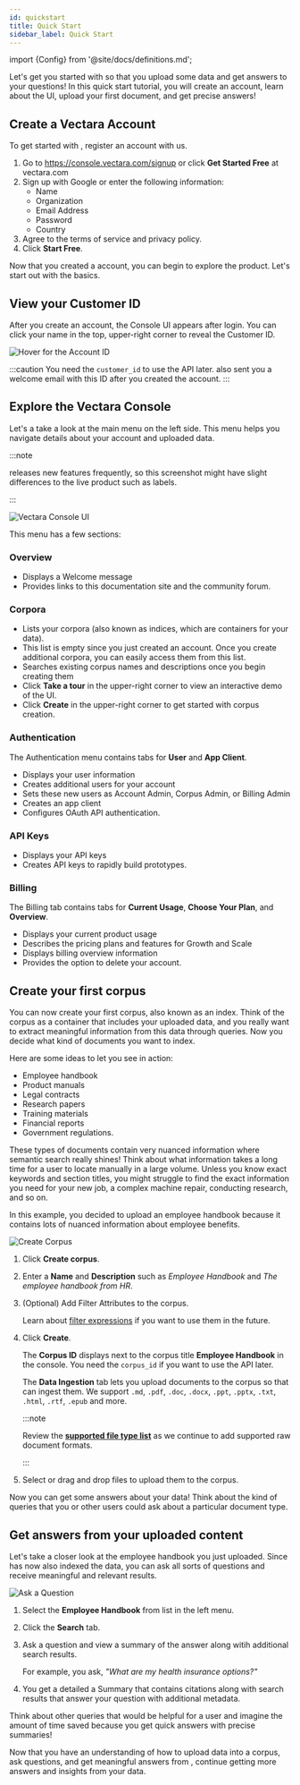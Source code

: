 ```yaml
---
id: quickstart
title: Quick Start
sidebar_label: Quick Start
---
```


import {Config} from '@site/docs/definitions.md';

Let's get you started with <Config v="names.product"/> so that you upload some data 
and get answers to your questions! In this quick start tutorial, you will 
create an account, learn about the UI, upload your first document, 
and get precise answers!

## Create a Vectara Account

To get started with <Config v="names.product"/>, register an account with us.

1. Go to https://console.vectara.com/signup or click **Get Started Free** 
   at vectara.com
2. Sign up with Google or enter the following information:
    * Name
    * Organization
    * Email Address
    * Password
    * Country
3. Agree to the terms of service and privacy policy.
4. Click **Start Free**.

Now that you created a account, you can begin to explore the product. Let's 
start out with the basics.

## View your Customer ID

After you create an account, the <Config v="names.product"/> Console UI appears after 
login. You can click your name in the top, upper-right corner to reveal 
the Customer ID.

![Hover for the Account ID](/img/vectara_account_id.gif)

:::caution
 You need the `customer_id` to use the API later. <Config v="names.product"/> also sent 
 you a welcome email with this ID after you created the account.
:::

## Explore the Vectara Console

Let's a take a look at the main menu on the left side. This menu helps you 
navigate details about your account and uploaded data.

:::note

<Config v="names.product"/> releases new features frequently, so this screenshot might 
have slight differences to the live product such as labels.

:::

![Vectara Console UI](/img/console_home.png)

This menu has a few sections:

### Overview

* Displays a Welcome message
* Provides links to this documentation site and the community forum.

### Corpora

* Lists your corpora (also known as indices, which are containers for your 
  data). 
* This list is empty since you just created an account. Once you create additional
corpora, you can easily access them from this list.
* Searches existing corpus names and descriptions once you begin creating them
* Click **Take a tour** in the upper-right corner to view an interactive 
  demo of the UI.
* Click **Create** in the upper-right corner to get started with corpus creation.

### Authentication

The Authentication menu contains tabs for **User** and **App Client**.

* Displays your user information
* Creates additional users for your account
* Sets these new users as Account Admin, Corpus Admin, or Billing Admin
* Creates an app client
* Configures OAuth API authentication.

### API Keys

* Displays your API keys
* Creates API keys to rapidly build prototypes.

### Billing

The Billing tab contains tabs for **Current Usage**, **Choose Your Plan**, and **Overview**.

* Displays your current product usage
* Describes the pricing plans and features for Growth and Scale
* Displays billing overview information
* Provides the option to delete your account.

## Create your first corpus

You can now create your first corpus, also known as an index. Think of the 
corpus as a container that includes your uploaded data, and you really want 
to extract meaningful information from this data through queries. Now you 
decide what kind of documents you want to index. 

Here are some ideas to let you see <Config v="names.product"/> in action:

* Employee handbook
* Product manuals
* Legal contracts
* Research papers
* Training materials
* Financial reports
* Government regulations.

These types of documents contain very nuanced information where semantic search 
really shines! Think about what information takes a long time
for a user to locate manually in a large volume. Unless you know exact keywords
and section titles, you might struggle to find the exact information you need 
for your new job, a complex machine repair, conducting research, and so on.

In this example, you decided to upload an employee handbook because it contains
lots of nuanced information about employee benefits. 

![Create Corpus](/img/create_corpus.gif)

1. Click **Create corpus**.
2. Enter a **Name** and **Description** such as _Employee Handbook_ and _The employee 
   handbook from HR_.
3. (Optional) Add Filter Attributes to the corpus.
   
   Learn about [filter expressions](/docs/common-use-cases/filtering-by-metadata/filter-overview) if you want to use them in the future.
4. Click **Create**. 

   The **Corpus ID** displays next to the corpus title **Employee Handbook** in the 
    console. You need the `corpus_id` if you want to use the API later.
   
   The **Data Ingestion** tab lets you upload documents to the corpus so that <Config v="names.product"/> can 
   ingest them. We support `.md`, `.pdf`, `.doc`, `.docx`, `.ppt`, `.pptx`, `.txt`, 
   `.html`, `.rtf`, `.epub` and more.

   :::note
   
   Review the [**supported file type list**](https://docs.vectara.com/docs/api-reference/indexing-apis/file-upload/file-upload-filetypes) as we continue 
   to add supported raw document formats.

   :::

5. Select or drag and drop files to upload them to the corpus.

Now you can get some answers about your data! Think about the kind of queries 
that you or other users could ask about a particular document type.

## Get answers from your uploaded content

Let's take a closer look at the employee handbook you just uploaded. Since <Config v="names.product"/> has 
now also indexed the data, you can ask all sorts of questions and receive 
meaningful and relevant results.

![Ask a Question](/img/ask_a_question.gif)

1. Select the **Employee Handbook** from list in the left menu.
2. Click the **Search** tab.
3. Ask a question and view a summary of the answer along witih additional 
   search results.

   For example, you ask, _"What are my health insurance options?"_ 
   
4. You get a detailed a Summary that contains citations along with search results 
   that answer your question with additional metadata.

Think about other queries that would be helpful for a user and imagine
the amount of time saved because you get quick answers with precise summaries!

Now that you have an understanding of how to upload data into a corpus, ask 
questions, and get meaningful answers from <Config v="names.product"/>, continue getting 
more answers and insights from your data.